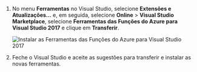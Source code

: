 1. No menu **Ferramentas** no Visual Studio, selecione **Extensões e Atualizações...** e, em seguida, selecione **Online** > **Visual Studio Marketplace**, selecione **Ferramentas das Funções do Azure para Visual Studio 2017** e clique em **Transferir**.
 
    ![Instalar as Ferramentas das Funções do Azure para Visual Studio 2017](./media/functions-install-vstools/functions-vstools-install.png)

2. Feche o Visual Studio e aceite as sugestões para transferir e instalar as novas ferramentas. 